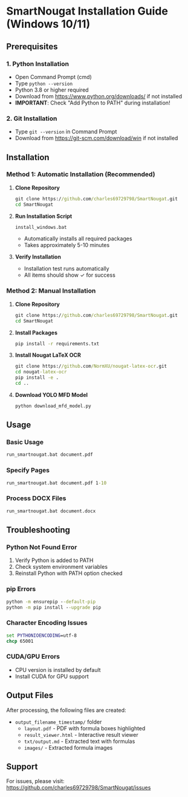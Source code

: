 # SmartNougat Installation Guide (Windows 10/11)

## Prerequisites

### 1. Python Installation
- Open Command Prompt (cmd)
- Type `python --version`
- Python 3.8 or higher required
- Download from https://www.python.org/downloads/ if not installed
- **IMPORTANT**: Check "Add Python to PATH" during installation!

### 2. Git Installation
- Type `git --version` in Command Prompt
- Download from https://git-scm.com/download/win if not installed

## Installation

### Method 1: Automatic Installation (Recommended)

1. **Clone Repository**
   ```cmd
   git clone https://github.com/charles69729798/SmartNougat.git
   cd SmartNougat
   ```

2. **Run Installation Script**
   ```cmd
   install_windows.bat
   ```
   - Automatically installs all required packages
   - Takes approximately 5-10 minutes

3. **Verify Installation**
   - Installation test runs automatically
   - All items should show ✓ for success

### Method 2: Manual Installation

1. **Clone Repository**
   ```cmd
   git clone https://github.com/charles69729798/SmartNougat.git
   cd SmartNougat
   ```

2. **Install Packages**
   ```cmd
   pip install -r requirements.txt
   ```

3. **Install Nougat LaTeX OCR**
   ```cmd
   git clone https://github.com/NormXU/nougat-latex-ocr.git
   cd nougat-latex-ocr
   pip install -e .
   cd ..
   ```

4. **Download YOLO MFD Model**
   ```cmd
   python download_mfd_model.py
   ```

## Usage

### Basic Usage
```cmd
run_smartnougat.bat document.pdf
```

### Specify Pages
```cmd
run_smartnougat.bat document.pdf 1-10
```

### Process DOCX Files
```cmd
run_smartnougat.bat document.docx
```

## Troubleshooting

### Python Not Found Error
1. Verify Python is added to PATH
2. Check system environment variables
3. Reinstall Python with PATH option checked

### pip Errors
```cmd
python -m ensurepip --default-pip
python -m pip install --upgrade pip
```

### Character Encoding Issues
```cmd
set PYTHONIOENCODING=utf-8
chcp 65001
```

### CUDA/GPU Errors
- CPU version is installed by default
- Install CUDA for GPU support

## Output Files

After processing, the following files are created:
- `output_filename_timestamp/` folder
  - `layout.pdf` - PDF with formula boxes highlighted
  - `result_viewer.html` - Interactive result viewer
  - `txt/output.md` - Extracted text with formulas
  - `images/` - Extracted formula images

## Support

For issues, please visit:
https://github.com/charles69729798/SmartNougat/issues